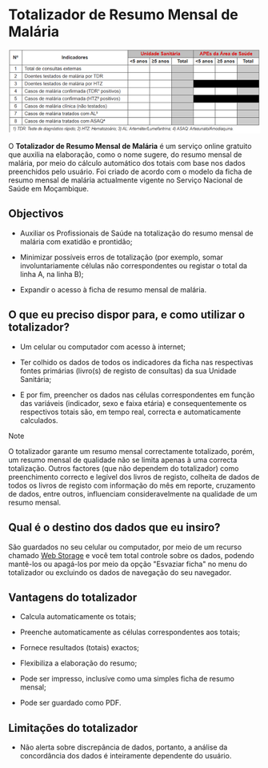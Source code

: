 # Totalizador de Resumo Mensal de Malária

![Trecho do Totalizador do Resumo Mensal de Malária](imagens/totalizador-de-resumo-mensal-de-malaria.png)

O **Totalizador de Resumo Mensal de Malária** é um serviço online gratuito que auxilia na elaboração, como o nome sugere, do resumo mensal de malária, por meio do cálculo automático dos totais com base nos dados preenchidos pelo usuário. Foi criado de acordo com o modelo da ficha de resumo mensal de malária actualmente vigente no Serviço Nacional de Saúde em Moçambique.


## Objectivos

* Auxiliar os Profissionais de Saúde na totalização do resumo mensal de malária com exatidão e prontidão;

* Minimizar possíveis erros de totalização (por exemplo, somar involuntariamente células não correspondentes ou registar o total da linha A, na linha B);

* Expandir o acesso à ficha de resumo mensal de malária.


## O que eu preciso dispor para, e como utilizar o totalizador?

* Um celular ou computador com acesso à internet;

* Ter colhido os dados de todos os indicadores da ficha nas respectivas fontes primárias (livro(s) de registo de consultas) da sua Unidade Sanitária;

* E por fim, preencher os dados nas células correspondentes em função das variáveis (indicador, sexo e faixa etária) e consequentemente os respectivos totais são, em tempo real, correcta e automaticamente calculados.


>[!NOTE]
>
> O totalizador garante um resumo mensal correctamente totalizado, porém, um resumo mensal de qualidade não se limita apenas à uma correcta totalização. Outros factores (que não dependem do totalizador) como preenchimento correcto e legível dos livros de registo, colheita de dados de todos os livros de registo com informação do mês em reporte, cruzamento de dados, entre outros, influenciam consideravelmente na qualidade de um resumo mensal.


## Qual é o destino dos dados que eu insiro?

São guardados no seu celular ou computador, por meio de um recurso chamado [Web Storage](https://developer.mozilla.org/pt-BR/docs/Web/API/Web_Storage_API) e você tem total controle sobre os dados, podendo mantê-los ou apagá-los por meio da opção "Esvaziar ficha" no menu do totalizador ou excluindo os dados de navegação do seu navegador.


## Vantagens do totalizador

* Calcula automaticamente os totais;

* Preenche automaticamente as células correspondentes aos totais;

* Fornece resultados (totais) exactos;

* Flexibiliza a elaboração do resumo;

* Pode ser impresso, inclusíve como uma simples ficha de resumo mensal;

* Pode ser guardado como PDF.


## Limitações do totalizador

* Não alerta sobre discrepância de dados, portanto, a análise da concordância dos dados é inteiramente dependente do usuário.